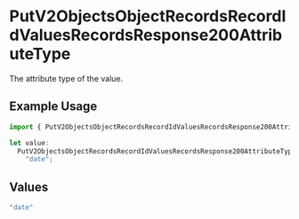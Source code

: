 # PutV2ObjectsObjectRecordsRecordIdValuesRecordsResponse200AttributeType

The attribute type of the value.

## Example Usage

```typescript
import { PutV2ObjectsObjectRecordsRecordIdValuesRecordsResponse200AttributeType } from "attio-js/models/operations";

let value:
  PutV2ObjectsObjectRecordsRecordIdValuesRecordsResponse200AttributeType =
    "date";
```

## Values

```typescript
"date"
```